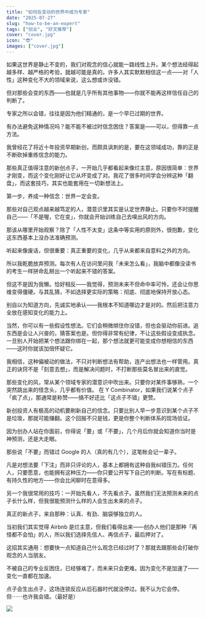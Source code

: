 ```yaml
---
title: "如何在变动的世界中成为专家"
date: "2025-07-27"
slug: "how-to-be-an-expert"
tags: ["创业", "好文推荐"]
cover: "cover.jpg"
icon: "😎"
images: ["cover.jpg"]
---
```

如果这世界是静止不变的，我们对观念的信心就能一路线性上升。某个想法经得起越多样、越严格的考验，就越可能是真的。许多人其实默默相信这一点——对「人性」这种变化不大的领域来说，这么想或许没错。



但对那些会变的东西——也就是几乎所有其他事物——你就不能再这样信任自己的判断了。



专家之所以会错，往往是因为他们精通的，是一个早已过期的世界。



有办法避免这种情况吗？能不能不被过时信念困住？答案是——可以，但得靠一点方法。



我曾经花了将近十年投资早期新创，而颇具讽刺的是，要在这领域成功，靠的正是不断砍掉重练信念的能力。



那些真正值得注意的新创点子，一开始几乎都看起来像烂主意，原因很简单：世界才刚变，而这个变化刚好让它从坏变成了对。我花了很多时间学会分辨这种「翻盘」，而这套技巧，其实也能套用在一切新想法上。



第一步，养成一种信念：世界一定会变。



那些对自己观点越来越笃定的人，潜意识里其实是认定世界静止。只要你不时提醒自己——「不是喔，它在变」，你就会开始训练自己去嗅出风的方向。



那该从哪里开始观察？除了「人性不太变」这条中等实用的原则外，很抱歉，变化这东西基本上没办法准确预测。



听起来像废话，但很重要：真正重要的变化，几乎从来都来自意料之外的方向。



所以我乾脆放弃预测。每次有人在访问里问我「未来怎么看」，我脑中都像没读书的考生一样拼命乱掰出一个听起来不错的答案。



但这不是因为我懒。恰好相反——我觉得，预测未来不但命中率可怜，还会让你思维变得僵硬。与其乱猜，不如选择更实际的策略：彻底、彻底地保持开放心态。



别自以为知道方向，先诚实地承认——我根本不知道哪边才是对的。然后把注意力全放在感知变化的能力上。



当然，你可以有一些假设性想法。它们会稍微绑住你没错，但也会驱动你前进。追东西是会让人兴奋的，猜答案也是。但你得非常有纪律，不让这些假设变成执念。
一旦别人开始把某个想法跟你绑在一起，那个想法就更可能变成你想相信的东西——这时你就该加倍怀疑它。



我相信，这种偏被动的做法，不只对判断想法有帮助，连产出想法也一样管用。真正的诀窍不是「刻意去想」，而是解决问题时，不打断那些莫名冒出来的直觉。



那些变化的风，常从某个领域专家的潜意识中吹出来。只要你对某件事够熟，一个突然跳出来的怪念头，几乎都有价值。
在 Y Combinator，如果我们说某个点子「疯了点」，那通常是称赞——搞不好还比「这点子不错」更赞。



新创投资人有极高的动机要刷新自己的信念。只要比别人早一步意识到某个点子不是垃圾，那就可能赚翻。这个回报不只是钱，更是你整个判断体系的现场验证。



因为创办人站在你面前，你得说「要」或「不要」，几个月后你就会知道你当时是神预测，还是大走眼。



那些说「不要」而错过 Google 的人（真的有几个），这笔帐会记一辈子。



凡是对想法要「下注」而非只评论的人，基本上都拥有这种自我纠错压力。任何人，只要愿意，也能拥有这种压力——你只要公开写下自己的判断。写在有标题、有持久性的地方——你会比闲聊时在意得多。



另一个我很常用的技巧：一开始先看人，不先看点子。虽然我们无法预测未来的点子长什么样，但我很能预测什么样的人会生出未来的点子。



真正的新点子，来自那种：认真、有劲、脑袋够独立的人。



当初我们其实觉得 Airbnb 是烂主意，但我们看得出来——创办人他们是那种「再怪都不会怕」的人，所以我们选择先信人、再信点子，最后押对了。



这招其实通用：想要快一点知道自己什么观念已经过时了？那就去跟那些会打破你观念的人当朋友。



不被自己的专业反困住，已经够难了，而未来只会更难。因为变化不是加速了——变化一直都在加速。



点子会生出点子，这场连锁反应从旧石器时代就没停过。我不认为它会停。
但⋯⋯也许我会错。（最好是）




![](https://prod-files-secure.s3.us-west-2.amazonaws.com/112d0858-5090-4d34-a606-b75eb8d65fd2/46476355-9cf3-4e99-9b7a-3531bc426380/1000202064.png?X-Amz-Algorithm=AWS4-HMAC-SHA256&X-Amz-Content-Sha256=UNSIGNED-PAYLOAD&X-Amz-Credential=ASIAZI2LB466RQKO77GZ%2F20250926%2Fus-west-2%2Fs3%2Faws4_request&X-Amz-Date=20250926T144436Z&X-Amz-Expires=3600&X-Amz-Security-Token=IQoJb3JpZ2luX2VjEAcaCXVzLXdlc3QtMiJHMEUCIFPDCe74Tr9apCtzaC2emw%2FB%2Fzzk0ZGTA%2FxgR%2Fnrr8nJAiEAnrxvgi5yhNhtpkbVezEcsIlvY7Dd1tE1MwPLxBn%2FjYwqiAQIkP%2F%2F%2F%2F%2F%2F%2F%2F%2F%2FARAAGgw2Mzc0MjMxODM4MDUiDBjkydSM2I9Oxags%2BircA79%2B7elpI2vj%2Ff%2BNBVhNT4nwrDELgZBAH%2Bjd47cAwxIwVkr4uLxNEwyxoV%2Fo1y1clEmw8%2BcKOQDVPzrf%2FrLnxXSU5XrWYg26JJ4GCQfrvVRqfO0l9ZeoHfxQmVtkhhsFh1Hs%2BtwTATnDBpAgi7FcJ3fxwZvVFur%2Bme62i2JdWPglMcSH%2B6qsMkqnhxaKf1fRRHlqVmk58p1RbiBHgMzl56GZX9FCzym2WmT%2B85hkgtvOaB%2BUCqdsoIAo5aelRE0xZRMwCKW1uIpfq8ssu21qXNVXlknI%2FF0xCc7dkvnECsaA3F3v2PsTP36p4dUptYZehwHay9aRuiFP2lnjOxVTQtvuCvKwjqbZ0zgScLaMB8yocBUXuz9IRhKuBz%2Fds7AKFLVjFwTuKsPsgpF62HdFQiX7%2BnnMOcVjTF777MjsaVBLOROmde9T70fi8IlGZTzzXkXAirR%2B4OdbpHlqgC8k6GsCknxO1U6xOVPIBTRegBivRynz6aaYszzQjOltbv3aVQ59B4TQ%2BfkhscJ0CTxkOJM95ku0YNk3sXYgkeyC33%2BVdQhPQTpkTqEVKx5wIp3PUR2wv7GUK5BYfz67ww9Y%2F5oFWFM2QTo34hDAK2ZdPaKQYsYAGbS9G1CIKcIQMKLL2sYGOqUBrMf5EyGhDX9IuKm3p%2FSI63%2FpOE65HtxLjGh2dqbm3MfzsayRs2FhNf%2BNVnSwwKZ%2FxZeaWddh6XqbHQR7jen80Qa7pfYuD2KmFl0RvkLgoZ7lgb5OTiYvzuWlXcwHYXfz3MgqXPnmF4XQkqqexP2BlPo%2F3ThgLGsYTB7NY9NKmnDRvD0mDOUQeimEzPAZ%2FGcn42HWEF%2BpytrHnGm5q3sJoD7QRIVr&X-Amz-Signature=3839f7e1e126146f3c7723f4ed6d16514ba30f87d61a344e878f6c1e23033f30&X-Amz-SignedHeaders=host&x-amz-checksum-mode=ENABLED&x-id=GetObject)

